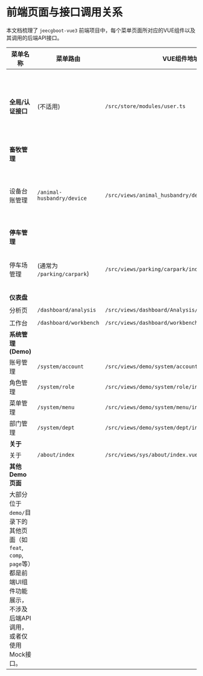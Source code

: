 # 前端页面与接口调用关系

本文档梳理了 `jeecgboot-vue3` 前端项目中，每个菜单页面所对应的VUE组件以及其调用的后端API接口。

| 菜单名称 | 菜单路由 | VUE组件地址 | 接口地址 |
| --- | --- | --- | --- |
| **全局/认证接口** | (不适用) | `/src/store/modules/user.ts` | `POST /sys/login` (账号登录)<br>`POST /sys/phoneLogin` (手机号登录)<br>`GET /sys/logout` (登出)<br>`GET /sys/user/getUserInfo` (获取用户信息)<br>`GET /sys/permission/getPermCode` (获取权限码)<br>`GET /sys/randomImage` (图形验证码)<br>`POST /sys/sms` (短信验证码)<br>`POST /sys/user/register` (注册) |
| **畜牧管理** | | | |
| 设备台账管理 | `/animal-husbandry/device` | `/src/views/animal_husbandry/device/DeviceList.vue` | `GET /animal_husbandry/device/list`<br>`DELETE /animal_husbandry/device/delete`<br>`DELETE /animal_husbandry/device/deleteBatch`<br>`POST /animal_husbandry/device/unbind`<br>`POST /animal_husbandry/device/syncFromThingsboard`<br>`PUT /animal_husbandry/device/edit`<br>`GET /animal_husbandry/device/getThingsboardDeviceByDevEui`<br>`POST /animal_husbandry/device/bind`<br>`GET /animal_husbandry/animal/listAvailableForBinding` |
| **停车管理** | | | |
| 停车场管理 | (通常为 `/parking/carpark`) | `/src/views/parking/carpark/index.vue` | `GET /parking/carPark/list`<br>`POST /parking/carPark/add`<br>`PUT /parking/carPark/edit`<br>`DELETE /parking/carPark/delete`<br>`DELETE /parking/carPark/deleteBatch`<br>`POST /parking/carPark/importExcel`<br>`GET /parking/carPark/exportXls` |
| **仪表盘** | | | |
| 分析页 | `/dashboard/analysis` | `/src/views/dashboard/Analysis/index.vue` | `GET /sys/loginfo`<br>`GET /sys/visitInfo` |
| 工作台 | `/dashboard/workbench` | `/src/views/dashboard/workbench/index.vue` | (无) |
| **系统管理 (Demo)** | | | |
| 账号管理 | `/system/account` | `/src/views/demo/system/account/index.vue` | `GET /api/system/getAccountList` (Mock) |
| 角色管理 | `/system/role` | `/src/views/demo/system/role/index.vue` | `GET /api/system/getRoleListByPage` (Mock) |
| 菜单管理 | `/system/menu` | `/src/views/demo/system/menu/index.vue` | `GET /api/system/getMenuList` (Mock) |
| 部门管理 | `/system/dept` | `/src/views/demo/system/dept/index.vue` | `GET /api/system/getDeptList` (Mock) |
| **关于** | | | |
| 关于 | `/about/index` | `/src/views/sys/about/index.vue` | (无) |
| **其他Demo页面** | | | |
| 大部分位于`demo/`目录下的其他页面（如`feat`, `comp`, `page`等）都是前端UI组件功能展示，不涉及后端API调用，或者仅使用Mock接口。 | | | | 